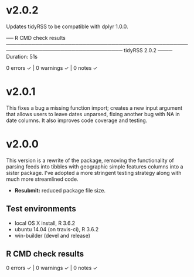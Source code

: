 # v2.0.2

Updates tidyRSS to be compatible with dplyr 1.0.0.

── R CMD check results ────────────────────────────────────────────────────────────────────────────────── tidyRSS 2.0.2 ────
Duration: 51s

0 errors ✓ | 0 warnings ✓ | 0 notes ✓

# v2.0.1

This fixes a bug a missing function import; creates a new input argument that allows users to leave dates unparsed, fixing another bug with NA in date columns. It also improves code coverage and testing.

# v2.0.0

This version is a rewrite of the package, removing the functionality of parsing feeds into tibbles with geographic simple features columns into a sister package. I've adopted a more stringent testing strategy along with much more streamlined code.
- **Resubmit:** reduced package file size. 

## Test environments
* local OS X install, R 3.6.2
* ubuntu 14.04 (on travis-ci), R 3.6.2
* win-builder (devel and release)

## R CMD check results

0 errors ✓ | 0 warnings ✓ | 0 notes ✓
